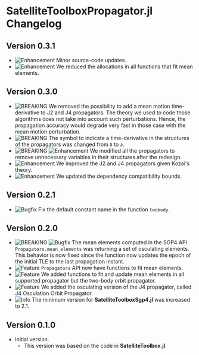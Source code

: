 SatelliteToolboxPropagator.jl Changelog
=======================================

Version 0.3.1
-------------

- ![Enhancement][badge-enhancement] Minor source-code updates.
- ![Enhancement][badge-enhancement] We reduced the allocations in all functions that fit
  mean elements.

Version 0.3.0
-------------

- ![BREAKING][badge-breaking] We removed the possibility to add a mean motion
  time-derivative to J2 and J4 propagators. The theory we used to code those algorithms does
  not take into account such perturbations. Hence, the propagation accuracy would degrade
  very fast in those case with the mean motion perturbation.
- ![BREAKING][badge-breaking] The symbol to indicate a time-derivative in the structures of
  the propagators was changed from `δ` to `∂`.
- ![BREAKING][badge-breaking] ![Enhancement][badge-enhancement] We modified all the
  propagators to remove unnecessary variables in their structures after the redesign.
- ![Enhancement][badge-enhancement] We improved the J2 and J4 propagators given Kozai's
  theory.
- ![Enhancement][badge-enhancement] We updated the dependency compatibility bounds.

Version 0.2.1
-------------

- ![Bugfix][badge-bugfix] Fix the default constant name in the function `twobody`.

Version 0.2.0
-------------

- ![BREAKING][badge-breaking] ![Bugfix][badge-bugfix] The mean elements computed in the SGP4
  API `Propagators.mean_elements` was returning a set of osculating elements. This behavior
  is now fixed since the function now updates the epoch of the initial TLE to the last
  propagation instant.
- ![Feature][badge-feature] `Propagators` API now have functions to fit mean elements.
- ![Feature][badge-feature] We added functions to fit and update mean elements in all
  supported propagator but the two-body orbit propagator.
- ![Feature][badge-feature] We added the osculating version of the J4 propagator, called J4
  Osculation Orbit Propagator.
- ![Info][badge-info] The minimum version for **SatelliteToolboxSgp4.jl** was increased to
  2.1.

Version 0.1.0
-------------

- Initial version.
  - This version was based on the code in **SatelliteToolbox.jl**.

[badge-breaking]: https://img.shields.io/badge/BREAKING-red.svg
[badge-deprecation]: https://img.shields.io/badge/Deprecation-orange.svg
[badge-feature]: https://img.shields.io/badge/Feature-green.svg
[badge-enhancement]: https://img.shields.io/badge/Enhancement-blue.svg
[badge-bugfix]: https://img.shields.io/badge/Bugfix-purple.svg
[badge-info]: https://img.shields.io/badge/Info-gray.svg
